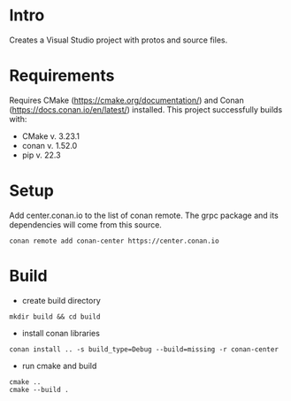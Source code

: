 # Intro

Creates a Visual Studio project with protos and source files.

# Requirements

Requires CMake (https://cmake.org/documentation/) and Conan (https://docs.conan.io/en/latest/) installed.
This project successfully builds with:
  * CMake v. 3.23.1
  * conan v. 1.52.0
  * pip v. 22.3

# Setup 

Add center.conan.io to the list of conan remote. The grpc package and its dependencies will come from this source.
``` 
conan remote add conan-center https://center.conan.io
``` 

# Build

- create build directory
``` 
mkdir build && cd build
```
- install conan libraries
``` 
conan install .. -s build_type=Debug --build=missing -r conan-center
``` 
- run cmake and build
``` 
cmake ..
cmake --build .
``` 